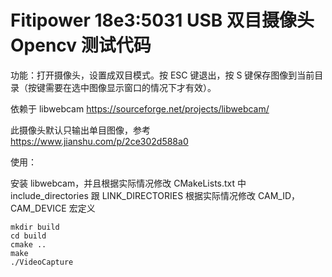 Fitipower 18e3:5031 USB 双目摄像头 Opencv 测试代码
===================================================

功能：打开摄像头，设置成双目模式。按 ESC 键退出，按 S 键保存图像到当前目录（按键需要在选中图像显示窗口的情况下才有效）。

依赖于 libwebcam https://sourceforge.net/projects/libwebcam/

此摄像头默认只输出单目图像，参考 https://www.jianshu.com/p/2ce302d588a0

使用：

安装 libwebcam，并且根据实际情况修改 CMakeLists.txt 中 include_directories 跟 LINK_DIRECTORIES
根据实际情况修改 CAM_ID，CAM_DEVICE 宏定义

```
mkdir build
cd build
cmake ..
make
./VideoCapture
```


